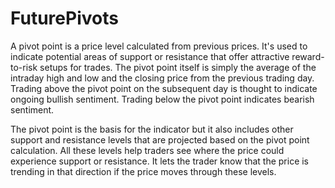# FuturePivots
A pivot point is a price level calculated from previous prices. It's used to indicate potential areas of support or resistance that offer attractive reward-to-risk setups for trades. The pivot point itself is simply the average of the intraday high and low and the closing price from the previous trading day. Trading above the pivot point on the subsequent day is thought to indicate ongoing bullish sentiment. Trading below the pivot point indicates bearish sentiment.

The pivot point is the basis for the indicator but it also includes other support and resistance levels that are projected based on the pivot point calculation. All these levels help traders see where the price could experience support or resistance. It lets the trader know that the price is trending in that direction if the price moves through these levels.
